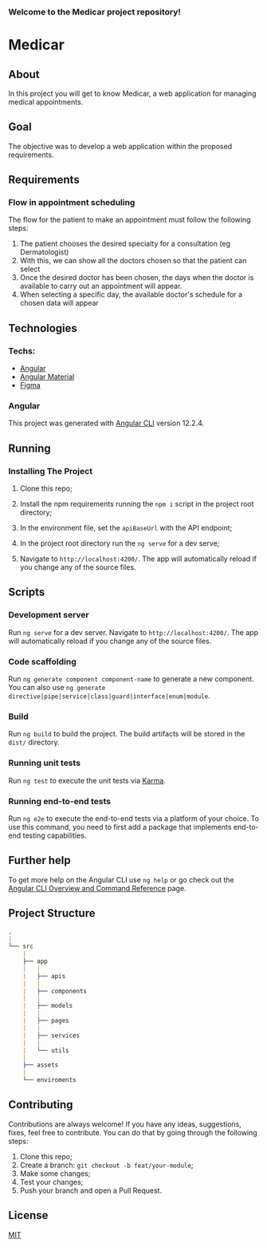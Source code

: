### Welcome to the Medicar project repository!

# Medicar


## About

In this project you will get to know Medicar, a web application for managing medical appointments.


## Goal

The objective was to develop a web application within the proposed requirements.


## Requirements

### Flow in appointment scheduling

The flow for the patient to make an appointment must follow the following steps:
1. The patient chooses the desired specialty for a consultation (eg Dermatologist)
1. With this, we can show all the doctors chosen so that the patient can select
1. Once the desired doctor has been chosen, the days when the doctor is available to carry out an appointment will appear.
1. When selecting a specific day, the available doctor's schedule for a chosen data will appear


## Technologies

### **Techs:**
- [Angular](https://angular.io/docs)
- [Angular Material](https://material.angular.io/)
- [Figma](https://www.figma.com/)


### Angular

This project was generated with [Angular CLI](https://github.com/angular/angular-cli) version 12.2.4.


## Running

### Installing The Project

1. Clone this repo;

2. Install the npm requirements running the `npm i` script in the project root directory;

3. In the environment file, set the `apiBaseUrl` with the API endpoint;

4. In the project root directory run the `ng serve` for a dev serve;

5. Navigate to `http://localhost:4200/`. The app will automatically reload if you change any of the source files.


## Scripts

### Development server

Run `ng serve` for a dev server. Navigate to `http://localhost:4200/`. The app will automatically reload if you change any of the source files.


### Code scaffolding

Run `ng generate component component-name` to generate a new component. You can also use `ng generate directive|pipe|service|class|guard|interface|enum|module`.


### Build

Run `ng build` to build the project. The build artifacts will be stored in the `dist/` directory.


### Running unit tests

Run `ng test` to execute the unit tests via [Karma](https://karma-runner.github.io).


### Running end-to-end tests

Run `ng e2e` to execute the end-to-end tests via a platform of your choice. To use this command, you need to first add a package that implements end-to-end testing capabilities.


## Further help

To get more help on the Angular CLI use `ng help` or go check out the [Angular CLI Overview and Command Reference](https://angular.io/cli) page.


## Project Structure

```md
.
|
└── src
    |
    ├── app
    |   |
    |   ├── apis
    |   |
    |   ├── components
    |   |
    |   ├── models
    |   |
    |   ├── pages
    |   |
    |   ├── services
    |   |
    |   └── utils
    |   
    ├── assets
    |
    └── enviroments
```


## Contributing

Contributions are always welcome! If you have any ideas, suggestions, fixes, feel free to contribute. You can do that by going through the following steps:

1. Clone this repo;
2. Create a branch: `git checkout -b feat/your-module`;
3. Make some changes;
4. Test your changes;
5. Push your branch and open a Pull Request.


## License

[MIT](https://choosealicense.com/licenses/mit/)
